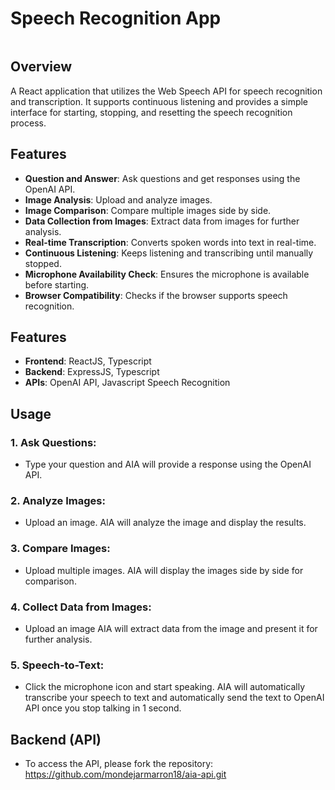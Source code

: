 # Speech Recognition App

<img src=""/>

## Overview

A React application that utilizes the Web Speech API for speech recognition and transcription. It supports continuous listening and provides a simple interface for starting, stopping, and resetting the speech recognition process.

## Features

- **Question and Answer**: Ask questions and get responses using the OpenAI API.
- **Image Analysis**: Upload and analyze images.
- **Image Comparison**: Compare multiple images side by side.
- **Data Collection from Images**: Extract data from images for further analysis.
- **Real-time Transcription**: Converts spoken words into text in real-time.
- **Continuous Listening**: Keeps listening and transcribing until manually stopped.
- **Microphone Availability Check**: Ensures the microphone is available before starting.
- **Browser Compatibility**: Checks if the browser supports speech recognition.

## Features

- **Frontend**: ReactJS, Typescript
- **Backend**: ExpressJS, Typescript
- **APIs**: OpenAI API, Javascript Speech Recognition

## Usage

### 1. Ask Questions:

- Type your question and AIA will provide a response using the OpenAI API.

### 2. Analyze Images:

- Upload an image. AIA will analyze the image and display the results.

### 3. Compare Images:

- Upload multiple images. AIA will display the images side by side for comparison.

### 4. Collect Data from Images:

- Upload an image AIA will extract data from the image and present it for further analysis.

### 5. Speech-to-Text:

- Click the microphone icon and start speaking. AIA will automatically transcribe your speech to text and automatically send the text to OpenAI API once you stop talking in 1 second.

## Backend (API)

- To access the API, please fork the repository: https://github.com/mondejarmarron18/aia-api.git
